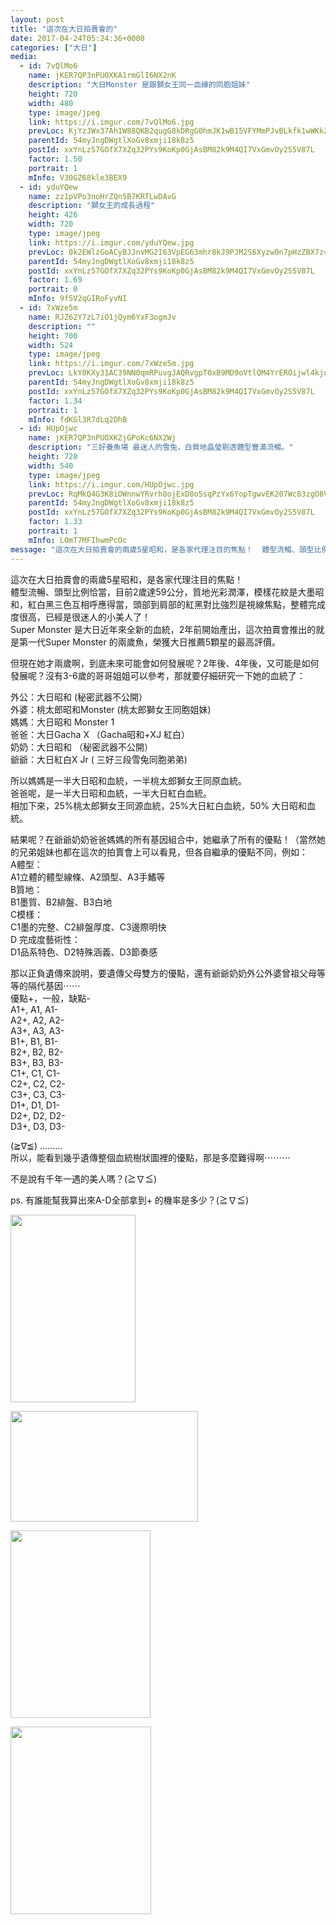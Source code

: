 ```yaml
---
layout: post
title: "這次在大日拍賣會的" 
date: 2017-04-24T05:24:36+0000 
categories: ["大日"] 
media:
  - id: 7vQlMo6
    name: jKER7QP3nPUOXKA1rmGlI6NX2nK
    description: "大日Monster 是跟獅女王同一血緣的同胞姐妹"   
    height: 720
    width: 480
    type: image/jpeg
    link: https://i.imgur.com/7vQlMo6.jpg
    prevLoc: KjYzJWx37Ah1W88QKB2qugG8kDRgG0hmJK1wB15VFYMmPJvBLkfk1wWKkZkOIBG6EGq22DFvVJKOPLAvCJlVvQQ4AmtKBj4V6NXxI4lJ2ZznKJHgQ9D2Po5xuLpBZokPEzI45A2gO8yQFY00W93P4gt7p6XDVN1rFRqV3xEEL2fO0r2pN66MhXyvWJXvVgULDpm66m0Bu21xZgvyrRhLMy6m7NR3Tx98ZQqNjlIPjMn1RO69hxgML8WMZ0FA69gJOEmN
    parentId: 54myJngDWgtlXoGv8xmji18k8z5
    postId: xxYnLz57GOfX7XZq32PYs9KoKp0GjAsBM82k9M4QI7VxGmvOy2S5V87L
    factor: 1.50
    portrait: 1
    mInfo: V30GZ68kle3BEX9
  - id: yduYQew
    name: zz1pVPo3noHrZQn5B7KRTLwDAvG
    description: "獅女王的成長過程"   
    height: 426
    width: 720
    type: image/jpeg
    link: https://i.imgur.com/yduYQew.jpg
    prevLoc: 0k2EWlzGoACyBJJnvMG2I63VpEG63mhr8kJ9PJM2S6Xyzw0n7pHzZBX7z4z5cmLEXgyRNKUqxL2y4EgXSW17KpK4PnCoARvrEk0JuGx83wRMNYHr8VxYXm21s4AWwG6q4GSlp1VqvR3GFQG8xVnz4lI1yLZJ72MAsAZQoAODWpfKEE8Q9ND0iL143yyZEVcDLRLQgDOzF7Z5mmAD1zHoE9Qk5rvRi7yJnxP0N8Hq4ADAlApQhmPk34JpokhgJP7GlX1LS1P
    parentId: 54myJngDWgtlXoGv8xmji18k8z5
    postId: xxYnLz57GOfX7XZq32PYs9KoKp0GjAsBM82k9M4QI7VxGmvOy2S5V87L
    factor: 1.69
    portrait: 0
    mInfo: 9f5V2qGIRoFyvNI
  - id: 7xWze5m
    name: RJZ62Y7zL7iO1jQym6YxF3ogmJv
    description: ""   
    height: 700
    width: 524
    type: image/jpeg
    link: https://i.imgur.com/7xWze5m.jpg
    prevLoc: LkY0KXy31AC39NN0qmRPuvgJAQRvgpT0xB9MD9oVtlQM4YrEROijwl4kjojViJy7wz5LmzUmRmjnEM6nC31P0lnMjnTvmnlEY4pqHmQK0PPAXXtl0oY3lZpQUMr15pjm0MT35pMrmV52cxjwE49w9xCx2yEDoDPKCjRLQgEpRKtwzL8EEWpphLMoBZjrX8io8vgmP60Rs4j4jvQpg8tjmyzjjr85hJZor3LL9ltMzkJQQ6P9fDMoMGE
    parentId: 54myJngDWgtlXoGv8xmji18k8z5
    postId: xxYnLz57GOfX7XZq32PYs9KoKp0GjAsBM82k9M4QI7VxGmvOy2S5V87L
    factor: 1.34
    portrait: 1
    mInfo: fdKGl3R7dLq2DhB
  - id: HUpOjwc
    name: jKER7QP3nPUOXKZjGPoKc6NX2Wj
    description: "三好養魚場 最迷人的雪兔，白質地晶瑩剔透體型豐滿流暢。"   
    height: 720
    width: 540
    type: image/jpeg
    link: https://i.imgur.com/HUpOjwc.jpg
    prevLoc: RqMkQ4G3K8iOWnnwYRvrh8ojExD8o5sqPzYx6YopTgwvEK207Wc83zgO8V86IjyKoWPLkDTRyGXlvm9ZU785zLxo6Zh1X3q6PrDqIlXo9YWOm1cXJPx3zvRnt3ONZVJmvVunk11pjxrKI30xmrKoMxupg41AGvDPCDolmDExA2FqKK6oRBkjfR3Qw99g7puQOZ87gq02hByXONV4BGFBlrkrVM79CRvY22EBx5cELGNoZNMMtgr8YxWqZMI5wAQrk50ytKz
    parentId: 54myJngDWgtlXoGv8xmji18k8z5
    postId: xxYnLz57GOfX7XZq32PYs9KoKp0GjAsBM82k9M4QI7VxGmvOy2S5V87L
    factor: 1.33
    portrait: 1
    mInfo: LOmT7MFIhwmPcOc
message: "這次在大日拍賣會的兩歲5星昭和，是各家代理注目的焦點！  體型流暢、頭型比例恰當，目前2歲達59公分，質地光彩潤澤，模樣花紋是大墨昭和，紅白黑三色互相呼應得當，頭部到肩部的紅黑對比強烈是視線焦點，整體完成度很高，已經是很迷人的小美人了！  Super Monster 是大日近年來全新的血統，2年前開始產出，這次拍賣會推出的就是第一代Super Monster 的兩歲魚，榮獲大日推薦5顆星的最高評價。    但現在她才兩歲啊，到底未來可能會如何發展呢？2年後、4年後，又可能是如何發展呢？沒有3-6歲的哥哥姐姐可以參考，那就要仔細研究一下她的血統了;    外公;大日昭和 秘密武器不公開）  外婆;桃太郎昭和Monster 桃太郎獅女王同胞姐妹  媽媽;大日昭和 Monster 1   爸爸;大日Gacha X （Gacha昭和+XJ 紅白）  奶奶;大日昭和 （秘密武器不公開）  爺爺;大日紅白X Jr  三好三段雪兔同胞弟弟    所以媽媽是一半大日昭和血統，一半桃太郎獅女王同原血統。  爸爸呢，是一半大日昭和血統，一半大日紅白血統。  相加下來，25%桃太郎獅女王同源血統，25%大日紅白血統，50% 大日昭和血統。    結果呢？在爺爺奶奶爸爸媽媽的所有基因組合中，她繼承了所有的優點！（當然她的兄弟姐妹也都在這次的拍賣會上可以看見，但各自繼承的優點不同，例如;  A體型;  A1立體的體型線條、A2頭型、A3手鰭等  B質地;  B1墨質、B2緋盤、B3白地  C模樣;  C1墨的完整、C2緋盤厚度、C3邊際明快  D 完成度藝術性;  D1品系特色、D2特殊涵義、D3節奏感    那以正負遺傳來說明，要遺傳父母雙方的優點，還有爺爺奶奶外公外婆曾祖父母等等的隔代基因⋯⋯  優點+，一般，缺點-  A1+, A1, A1-  A2+, A2, A2-  A3+, A3, A3-  B1+, B1, B1-  B2+, B2, B2-  B3+, B3, B3-  C1+, C1, C1-  C2+, C2, C2-  C3+, C3, C3-  D1+, D1, D1-  D2+, D2, D2-  D3+, D3, D3-    ≧∇≦ .........  所以，能看到幾乎遺傳整個血統樹狀圖裡的優點，那是多麼難得啊⋯⋯⋯    不是說有千年一遇的美人嗎？≧∇≦    ps. 有誰能幫我算出來A-D全部拿到+ 的機率是多少？≧∇≦"
---
```


這次在大日拍賣會的兩歲5星昭和，是各家代理注目的焦點！  
體型流暢、頭型比例恰當，目前2歲達59公分，質地光彩潤澤，模樣花紋是大墨昭和，紅白黑三色互相呼應得當，頭部到肩部的紅黑對比強烈是視線焦點，整體完成度很高，已經是很迷人的小美人了！  
Super Monster 是大日近年來全新的血統，2年前開始產出，這次拍賣會推出的就是第一代Super Monster 的兩歲魚，榮獲大日推薦5顆星的最高評價。  
  
但現在她才兩歲啊，到底未來可能會如何發展呢？2年後、4年後，又可能是如何發展呢？沒有3-6歲的哥哥姐姐可以參考，那就要仔細研究一下她的血統了：  
  
外公：大日昭和 (秘密武器不公開）  
外婆：桃太郎昭和Monster (桃太郎獅女王同胞姐妹)  
媽媽：大日昭和 Monster 1   
爸爸：大日Gacha X （Gacha昭和+XJ 紅白）  
奶奶：大日昭和 （秘密武器不公開）  
爺爺：大日紅白X Jr ( 三好三段雪兔同胞弟弟)  
  
所以媽媽是一半大日昭和血統，一半桃太郎獅女王同原血統。  
爸爸呢，是一半大日昭和血統，一半大日紅白血統。  
相加下來，25%桃太郎獅女王同源血統，25%大日紅白血統，50% 大日昭和血統。  
  
結果呢？在爺爺奶奶爸爸媽媽的所有基因組合中，她繼承了所有的優點！（當然她的兄弟姐妹也都在這次的拍賣會上可以看見，但各自繼承的優點不同，例如：  
A體型：  
A1立體的體型線條、A2頭型、A3手鰭等  
B質地：  
B1墨質、B2緋盤、B3白地  
C模樣：  
C1墨的完整、C2緋盤厚度、C3邊際明快  
D 完成度藝術性：  
D1品系特色、D2特殊涵義、D3節奏感  
  
那以正負遺傳來說明，要遺傳父母雙方的優點，還有爺爺奶奶外公外婆曾祖父母等等的隔代基因⋯⋯  
優點+，一般，缺點-  
A1+, A1, A1-  
A2+, A2, A2-  
A3+, A3, A3-  
B1+, B1, B1-  
B2+, B2, B2-  
B3+, B3, B3-  
C1+, C1, C1-  
C2+, C2, C2-  
C3+, C3, C3-  
D1+, D1, D1-  
D2+, D2, D2-  
D3+, D3, D3-  
  
(≧∇≦) .........  
所以，能看到幾乎遺傳整個血統樹狀圖裡的優點，那是多麼難得啊⋯⋯⋯  
  
不是說有千年一遇的美人嗎？(≧∇≦)  
  
ps. 有誰能幫我算出來A-D全部拿到+ 的機率是多少？(≧∇≦)


[//]: #media:  
<a href="https://i.imgur.com/7vQlMo6.jpg"><img src="https://i.imgur.com/7vQlMo6.jpg" height="300" width="200" /></a> 
  

<a href="https://i.imgur.com/yduYQew.jpg"><img src="https://i.imgur.com/yduYQew.jpg" height="177" width="300" /></a> 
  

<a href="https://i.imgur.com/7xWze5m.jpg"><img src="https://i.imgur.com/7xWze5m.jpg" height="300" width="224" /></a> 
  

<a href="https://i.imgur.com/HUpOjwc.jpg"><img src="https://i.imgur.com/HUpOjwc.jpg" height="300" width="225" /></a> 
 
